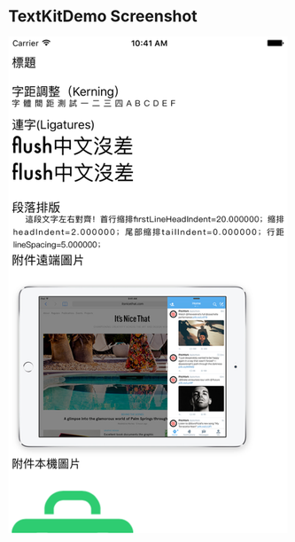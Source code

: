 # TextKitDemo Screenshot

![screenshot](https://raw.githubusercontent.com/wwwins/TextKitDemo/master/screenshots/001.png)
